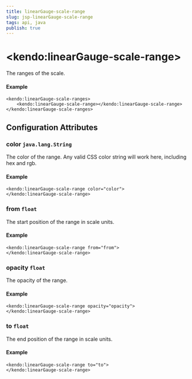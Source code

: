 ```yaml
---
title: linearGauge-scale-range
slug: jsp-linearGauge-scale-range
tags: api, java
publish: true
---
```


# \<kendo:linearGauge-scale-range\>

The ranges of the scale.

#### Example
    <kendo:linearGauge-scale-ranges>
        <kendo:linearGauge-scale-range></kendo:linearGauge-scale-range>
    </kendo:linearGauge-scale-ranges>

## Configuration Attributes

### color `java.lang.String`

The color of the range.
Any valid CSS color string will work here, including hex and rgb.

#### Example
    <kendo:linearGauge-scale-range color="color">
    </kendo:linearGauge-scale-range>

### from `float`

The start position of the range in scale units.

#### Example
    <kendo:linearGauge-scale-range from="from">
    </kendo:linearGauge-scale-range>

### opacity `float`

The opacity of the range.

#### Example
    <kendo:linearGauge-scale-range opacity="opacity">
    </kendo:linearGauge-scale-range>

### to `float`

The end position of the range in scale units.

#### Example
    <kendo:linearGauge-scale-range to="to">
    </kendo:linearGauge-scale-range>

